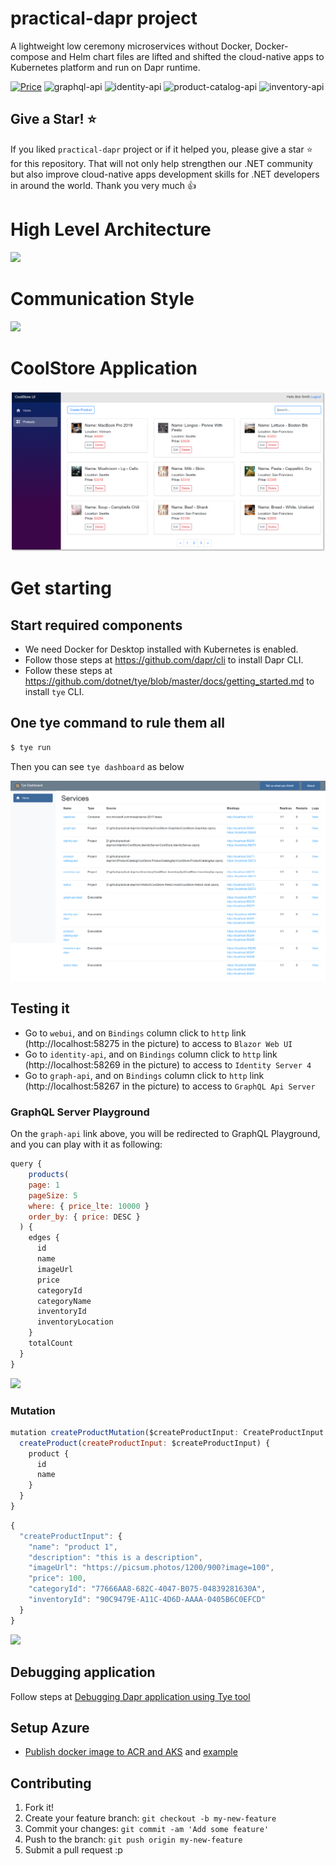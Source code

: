 # practical-dapr project

A lightweight low ceremony microservices without Docker, Docker-compose and Helm chart files are lifted and shifted the cloud-native apps to Kubernetes platform and run on Dapr runtime.

[![Price](https://img.shields.io/badge/price-FREE-0098f7.svg)](https://github.com/thangchung/practical-dapr/blob/master/LICENSE)
![graphql-api](https://github.com/thangchung/practical-dapr/workflows/graphql-ci/badge.svg?branch=master)
![identity-api](https://github.com/thangchung/practical-dapr/workflows/identity-ci/badge.svg?branch=master)
![product-catalog-api](https://github.com/thangchung/practical-dapr/workflows/product-catalog-ci/badge.svg?branch=master)
![inventory-api](https://github.com/thangchung/practical-dapr/workflows/inventory-ci/badge.svg?branch=master)

## Give a Star! :star:

If you liked `practical-dapr` project or if it helped you, please give a star :star: for this repository. That will not only help strengthen our .NET community but also improve cloud-native apps development skills for .NET developers in around the world. Thank you very much :+1:

# High Level Architecture

![](assets/high_level_architecture.png)

# Communication Style

![](assets/commucation_style.png)

# CoolStore Application

![](assets/webui-products.png)

# Get starting

## Start required components

- We need Docker for Desktop installed with Kubernetes is enabled.
- Follow those steps at https://github.com/dapr/cli to install Dapr CLI.
- Follow these steps at https://github.com/dotnet/tye/blob/master/docs/getting_started.md to install `tye` CLI.

## One tye command to rule them all

```bash
$ tye run
```

Then you can see `tye dashboard` as below

![](assets/tye-dashboard.png)

## Testing it

- Go to `webui`, and on `Bindings` column click to `http` link (http://localhost:58275 in the picture) to access to `Blazor Web UI`
- Go to `identity-api`, and on `Bindings` column click to `http` link (http://localhost:58269 in the picture) to access to `Identity Server 4`
- Go to `graph-api`, and on `Bindings` column click to `http` link (http://localhost:58267 in the picture) to access to `GraphQL Api Server`

### GraphQL Server Playground

On the `graph-api` link above, you will be redirected to GraphQL Playground, and you can play with it as following:

```js
query {
    products(
    page: 1
    pageSize: 5
    where: { price_lte: 10000 }
    order_by: { price: DESC }
  ) {
    edges {
      id
      name
      imageUrl
      price
      categoryId
      categoryName
      inventoryId
      inventoryLocation
    }
    totalCount
  }
}
```

![](assets/graphql_playground_query_products.png)

### Mutation

```js
mutation createProductMutation($createProductInput: CreateProductInput!) {
  createProduct(createProductInput: $createProductInput) {
    product {
      id
      name
    }
  }
}
```

```js
{
  "createProductInput": {
    "name": "product 1",
    "description": "this is a description",
    "imageUrl": "https://picsum.photos/1200/900?image=100",
    "price": 100,
    "categoryId": "77666AA8-682C-4047-B075-04839281630A",
    "inventoryId": "90C9479E-A11C-4D6D-AAAA-0405B6C0EFCD"
  }
}
```

![](assets/graphql_playground_mutation.png)

## Debugging application

Follow steps at [Debugging Dapr application using Tye tool](https://dev.to/thangchung/debugging-dapr-application-using-tye-tool-1djb)

## Setup Azure
- [Publish docker image to ACR and AKS](https://docs.microsoft.com/en-us/azure/dev-spaces/how-to/github-actions) and [example](https://github.com/Azure/dev-spaces/blob/master/.github/workflows/bikes.yml)

## Contributing

1. Fork it!
2. Create your feature branch: `git checkout -b my-new-feature`
3. Commit your changes: `git commit -am 'Add some feature'`
4. Push to the branch: `git push origin my-new-feature`
5. Submit a pull request :p
